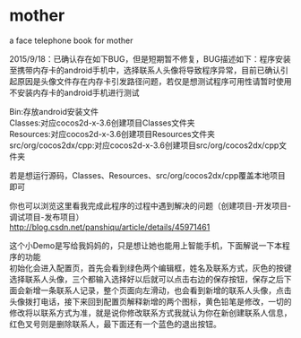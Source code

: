 # mother
a face telephone book for mother

2015/9/18：已确认存在如下BUG，但是短期暂不修复，BUG描述如下：程序安装至携带内存卡的android手机中，选择联系人头像将导致程序异常，目前已确认引起原因是头像文件存在内存卡引发路径问题，若仅是想测试程序可用性请暂时使用不安装内存卡的android手机进行测试  

Bin:存放android安装文件  
Classes:对应cocos2d-x-3.6创建项目Classes文件夹  
Resources:对应cocos2d-x-3.6创建项目Resources文件夹  
src/org/cocos2dx/cpp:对应cocos2d-x-3.6创建项目src/org/cocos2dx/cpp文件夹  

若是想运行源码，Classes、Resources、src/org/cocos2dx/cpp覆盖本地项目即可  

你也可以浏览这里看我完成此程序的过程中遇到解决的问题（创建项目-开发项目-调试项目-发布项目）  
http://blog.csdn.net/panshiqu/article/details/45971461  

这个小Demo是写给我妈妈的，只是想让她也能用上智能手机，下面解说一下本程序的功能  
初始化会进入配置页，首先会看到绿色两个编辑框，姓名及联系方式，灰色的按键选择联系人头像，三个都输入选择好以后就可以点击右边的保存按钮，保存之后下面会新增一条联系人记录，整个页面向左滑动，也会看到新增的联系人头像，点击头像拨打电话，接下来回到配置页解释新增的两个图标，黄色铅笔是修改，一切的修改将以联系方式为准，就是说你修改联系方式我就认为你在新创建联系人信息，红色叉号则是删除联系人，最下面还有一个蓝色的退出按钮。  
